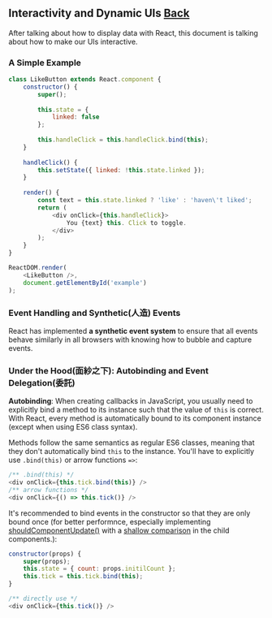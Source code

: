 ## Interactivity and Dynamic UIs [Back](./../react.md)

After talking about how to display data with React, this document is talking about how to make our UIs interactive.

### A Simple Example

```js
class LikeButton extends React.component {
    constructor() {
        super();
        
        this.state = {
            linked: false
        };
        
        this.handleClick = this.handleClick.bind(this);
    }
    
    handleClick() {
        this.setState({ linked: !this.state.linked });
    }
    
    render() {
        const text = this.state.linked ? 'like' : 'haven\'t liked';
        return (
            <div onClick={this.handleClick}>
                You {text} this. Click to toggle.
            </div>
        );
    }
}

ReactDOM.render(
    <LikeButton />,
    document.getElementById('example')
);
```

### Event Handling and Synthetic(人造) Events

React has implemented **a synthetic event system** to ensure that all events behave similarly in all browsers with knowing how to bubble and capture events.

### Under the Hood(面紗之下): Autobinding and Event Delegation(委託)

**Autobinding**: When creating callbacks in JavaScript, you usually need to explicitly bind a method to its instance such that the value of `this` is correct. With React, every method is automatically bound to its component instance (except when using ES6 class syntax).

Methods follow the same semantics as regular ES6 classes, meaning that they don't automatically bind `this` to the instance. You'll have to explicitly use `.bind(this)` or arrow functions `=>`:

```js
/** .bind(this) */
<div onClick={this.tick.bind(this)} />
/** arrow functions */
<div onClick={() => this.tick()} />
```

It's recommended to bind events in the constructor so that they are only bound once (for better performnce, especially implementing [shouldComponentUpdate()](https://facebook.github.io/react/docs/component-specs.html#updating-shouldcomponentupdate) with a [shallow comparison](https://facebook.github.io/react/docs/shallow-compare.html) in the child components.):

```js
constructor(props) {
    super(props);
    this.state = { count: props.initilCount };
    this.tick = this.tick.bind(this);
}

/** directly use */
<div onClick={this.tick()} />
```
